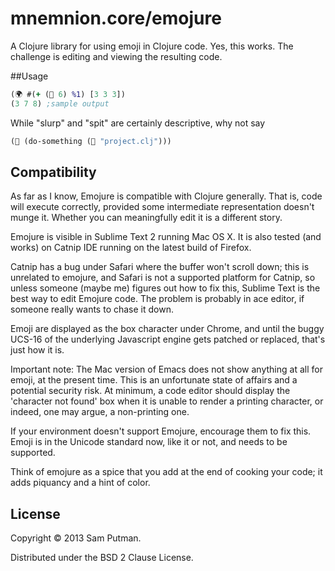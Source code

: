 # mnemnion.core/emojure

A Clojure library for using emoji in Clojure code. Yes, this works. The challenge is editing and viewing the resulting code. 

##Usage

```clojure
(🌍 #(+ (🎲 6) %1) [3 3 3])
(3 7 8) ;sample output
```

While "slurp" and "spit" are certainly descriptive, why not say

```clojure
(💾 (do-something (📂 "project.clj")))
```

## Compatibility

As far as I know, Emojure is compatible with Clojure generally. That is, code will execute correctly, provided some intermediate representation doesn't munge it. Whether you can meaningfully edit it is a different story. 

Emojure is visible in Sublime Text 2 running Mac OS X. It is also tested (and works) on Catnip IDE running on the latest build of Firefox.

Catnip has a bug under Safari where the buffer won't scroll down; this is unrelated to emojure, and Safari is not a supported platform for Catnip, so unless someone (maybe me) figures out how to fix this, Sublime Text is the best way to edit Emojure code. The problem is probably in ace editor, if someone really wants to chase it down. 

Emoji are displayed as the box character under Chrome, and until the buggy UCS-16 of the underlying Javascript engine gets patched or replaced, that's just how it is. 

Important note: The Mac version of Emacs does not show anything at all for emoji, at the present time. This is an unfortunate state of affairs and a potential security risk. At minimum, a code editor should display the 'character not found' box when it is unable to render a printing character, or indeed, one may argue, a non-printing one. 

If your environment doesn't support Emojure, encourage them to fix this. Emoji is in the Unicode standard now, like it or not, and needs to be supported.

Think of emojure as a spice that you add at the end of cooking your code; it adds piquancy and a hint of color. 



## License

Copyright © 2013 Sam Putman.

Distributed under the BSD 2 Clause License. 
